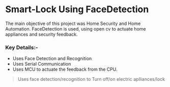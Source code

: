 # Smart-Lock Using FaceDetection
The main objective of this project was Home Security and Home Automation. FaceDetection is used, using open cv to actuate home appliances and security feedback.

### Key Details:-

* Uses Face Detection and Recognition 
* Uses Serial Communication
* Uses MCU to actuate the feedback from the CPU.

> Uses face detection/recognition to Turn off/on electric aplliances/lock


